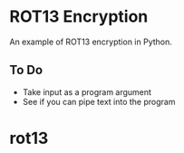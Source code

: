 # ROT13 Encryption
An example of ROT13 encryption in Python. 

## To Do
- Take input as a program argument 
- See if you can pipe text into the program
# rot13

